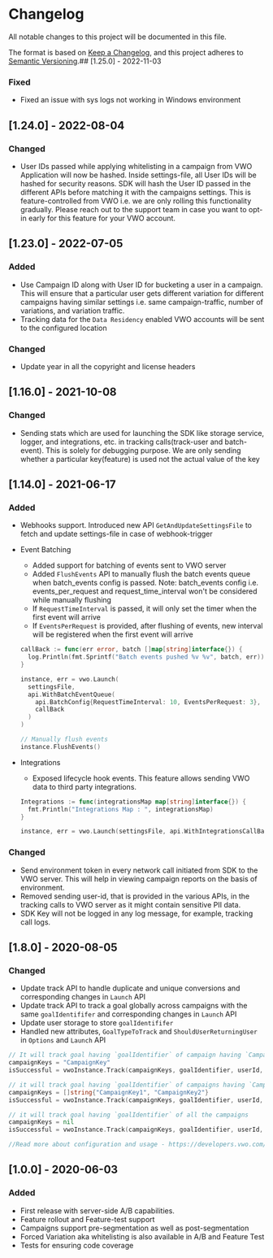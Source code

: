 # Changelog
All notable changes to this project will be documented in this file.

The format is based on [Keep a Changelog](https://keepachangelog.com/en/1.0.0/),
and this project adheres to [Semantic Versioning](https://semver.org/spec/v2.0.0.html).## [1.25.0] - 2022-11-03

### Fixed

- Fixed an issue with sys logs not working in Windows environment

## [1.24.0] - 2022-08-04

### Changed

- User IDs passed while applying whitelisting in a campaign from VWO Application will now be hashed. Inside settings-file, all User IDs will be hashed for security reasons. SDK will hash the User ID passed in the different APIs before matching it with the campaigns settings. This is feature-controlled from VWO i.e. we are only rolling this functionality gradually. Please reach out to the support team in case you want to opt-in early for this feature for your VWO account.

## [1.23.0] - 2022-07-05

### Added

- Use Campaign ID along with User ID for bucketing a user in a campaign. This will ensure that a particular user gets different variation for different campaigns having similar settings i.e. same campaign-traffic, number of variations, and variation traffic.
- Tracking data for the `Data Residency` enabled VWO accounts will be sent to the configured location

### Changed

- Update year in all the copyright and license headers


## [1.16.0] - 2021-10-08

### Changed

- Sending stats which are used for launching the SDK like storage service, logger, and integrations, etc. in tracking calls(track-user and batch-event). This is solely for debugging purpose. We are only sending whether a particular key(feature) is used not the actual value of the key

## [1.14.0] - 2021-06-17

### Added

- Webhooks support. Introduced new API `GetAndUpdateSettingsFile` to fetch and update settings-file in case of webhook-trigger
- Event Batching
  - Added support for batching of events sent to VWO server
  - Added `FlushEvents` API to manually flush the batch events queue when batch_events config is passed. Note: batch_events config i.e. events_per_request and request_time_interval won't be considered while manually flushing
  - If `RequestTimeInterval` is passed, it will only set the timer when the first event will arrive
  - If `EventsPerRequest` is provided, after flushing of events, new interval will be registered when the first event will arrive

  ```go
  callBack := func(err error, batch []map[string]interface{}) {
    log.Println(fmt.Sprintf("Batch events pushed %v %v", batch, err))
  }

  instance, err = vwo.Launch(
    settingsFile,
    api.WithBatchEventQueue(
      api.BatchConfig{RequestTimeInterval: 10, EventsPerRequest: 3},
      callBack
    )
  )

  // Manually flush events
  instance.FlushEvents()
  ```

- Integrations
  - Exposed lifecycle hook events. This feature allows sending VWO data to third party integrations.

  ```go
  Integrations := func(integrationsMap map[string]interface{}) {
    fmt.Println("Integrations Map : ", integrationsMap)
  }

  instance, err = vwo.Launch(settingsFile, api.WithIntegrationsCallBack(Integrations))
  ```

### Changed

- Send environment token in every network call initiated from SDK to the VWO server. This will help in viewing campaign reports on the basis of environment.
- Removed sending user-id, that is provided in the various APIs, in the tracking calls to VWO server as it might contain sensitive PII data.
- SDK Key will not be logged in any log message, for example, tracking call logs.

## [1.8.0] - 2020-08-05

### Changed
- Update track API to handle duplicate and unique conversions and corresponding changes in `Launch` API
- Update track API to track a goal globally across campaigns with the same `goalIdentififer` and corresponding changes in `Launch` API
- Update user storage to store `goalIdentififer`
- Handled new attributes, `GoalTypeToTrack` and `ShouldUserReturningUser` in `Options` and `Launch` API

```go
// It will track goal having `goalIdentifier` of campaign having `CampaignKey` for the user having `userId` as id.
campaignKeys = "CampaignKey"
isSuccessful = vwoInstance.Track(campaignKeys, goalIdentifier, userId, options);

// it will track goal having `goalIdentifier` of campaigns having `CampaignKey1` and `CampaignKey2` for the user having `userId` as id.
campaignKeys = []string{"CampaignKey1", "CampaignKey2"}
isSuccessful = vwoInstance.Track(campaignKeys, goalIdentifier, userId, options);

// it will track goal having `goalIdentifier` of all the campaigns
campaignKeys = nil
isSuccessful = vwoInstance.Track(campaignKeys, goalIdentifier, userId, options);

//Read more about configuration and usage - https://developers.vwo.com/reference#server-side-sdk-track
```

## [1.0.0] - 2020-06-03

### Added

- First release with server-side A/B capabilities.
- Feature rollout and Feature-test support
- Campaigns support pre-segmentation as well as post-segmentation
- Forced Variation aka whitelisting is also available in A/B and Feature Test
- Tests for ensuring code coverage
